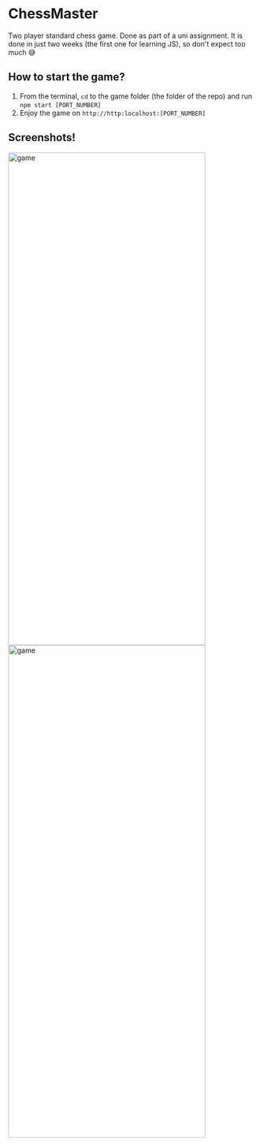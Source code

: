 # ChessMaster
Two player standard chess game. Done as part of a uni assignment. It is done in just two weeks (the first one for learning JS), so don't expect too much 😅

## How to start the game?
1. From the terminal, `cd` to the game folder (the folder of the repo) and run `npm start [PORT_NUMBER]`
2. Enjoy the game on `http://http:localhost:[PORT_NUMBER]`

## Screenshots!
<img src="screenshots/splash_screen.jpg" alt="game" title="game screen" width="400" height="1000" />
<img src="screenshots/game_screen.jpg" alt="game" title="game screen" width="400" height="1000" />
